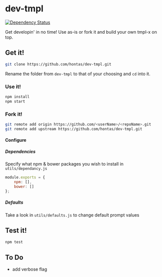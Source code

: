 dev-tmpl
========

[![Dependency Status](https://david-dm.org/hontas/dev-tmpl.svg?style=flat)](https://david-dm.org/hontas/dev-tmpl)

Get developin' in no time!
Use as-is or fork it and build your own tmpl-x on top.

## Get it!

```sh
git clone https://github.com/hontas/dev-tmpl.git
```
Rename the folder from `dev-tmpl` to that of your choosing and `cd` into it.

### Use it!
```sh
npm install
npm start
```

### Fork it!
```sh
git remote add origin https://github.com/<userName>/<repoName>.git
git remote add upstream https://github.com/hontas/dev-tmpl.git
```

#### Configure
##### Dependencies
Specify what npm & bower packages you wish to install in `utils/dependancy.js`

```js
module.exports = {
	npm: [],
	bower: []
};
```
##### Defaults
Take a look in `utils/defaults.js` to change default prompt values

## Test it!

```sh
npm test
```

## To Do

- add verbose flag
